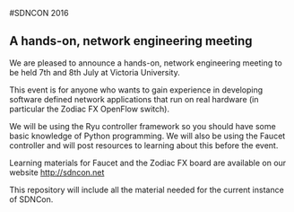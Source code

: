 #SDNCON 2016
## A hands-on, network engineering meeting

We are pleased to announce a hands-on, network engineering meeting to be held 7th and 8th July at Victoria University.

This event is for anyone who wants to gain experience in developing software defined network applications that run on 
real hardware (in particular the Zodiac FX OpenFlow switch).

We will be using the Ryu controller framework so you should have some basic knowledge of Python programming. 
We will also be using the Faucet controller and will post resources to learning about this before the event.

Learning materials for Faucet and the Zodiac FX board are available on our website http://sdncon.net

This repository will include all the material needed for the current instance of SDNCon.
